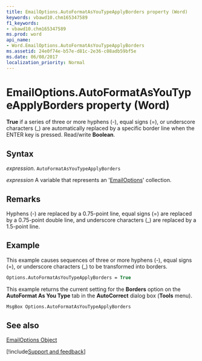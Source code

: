 ```yaml
---
title: EmailOptions.AutoFormatAsYouTypeApplyBorders property (Word)
keywords: vbawd10.chm165347589
f1_keywords:
- vbawd10.chm165347589
ms.prod: word
api_name:
- Word.EmailOptions.AutoFormatAsYouTypeApplyBorders
ms.assetid: 24e0f74e-b57e-d81c-2e36-c08adb59bf5e
ms.date: 06/08/2017
localization_priority: Normal
---
```



# EmailOptions.AutoFormatAsYouTypeApplyBorders property (Word)

 **True** if a series of three or more hyphens (-), equal signs (=), or underscore characters (_) are automatically replaced by a specific border line when the ENTER key is pressed. Read/write **Boolean**.


## Syntax

_expression_. `AutoFormatAsYouTypeApplyBorders`

_expression_ A variable that represents an '[EmailOptions](Word.EmailOptions.md)' collection.


## Remarks

Hyphens (-) are replaced by a 0.75-point line, equal signs (=) are replaced by a 0.75-point double line, and underscore characters (_) are replaced by a 1.5-point line.


## Example

This example causes sequences of three or more hyphens (-), equal signs (=), or underscore characters (_) to be transformed into borders.


```vb
Options.AutoFormatAsYouTypeApplyBorders = True
```

This example returns the current setting for the  **Borders** option on the **AutoFormat As You Type** tab in the **AutoCorrect** dialog box (**Tools** menu).




```vb
MsgBox Options.AutoFormatAsYouTypeApplyBorders
```


## See also


[EmailOptions Object](Word.EmailOptions.md)

[!include[Support and feedback](~/includes/feedback-boilerplate.md)]